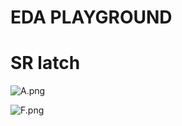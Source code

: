 # EDA PLAYGROUND

# SR latch

![A.png](https://github.com/Tan12d/HDL-Code/assets/100254217/5dabd6db-6693-4561-a061-6f5f53927b12)

![F.png](https://github.com/Tan12d/HDL-Code/assets/100254217/74ebc95c-4723-4550-b5ff-5c5546d8071d)
